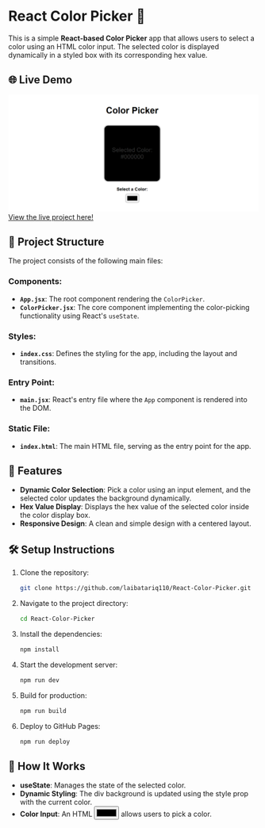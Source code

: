 # React Color Picker 🎨

This is a simple **React-based Color Picker** app that allows users to select a color using an HTML color input. The selected color is displayed dynamically in a styled box with its corresponding hex value.

## 🌐 Live Demo
![Color Picker Screenshot](my-react-app/src/assets/color-picker-screenshot.png.png)
[View the live project here!](https://laibatariq110.github.io/React-Color-Picker)

## 📂 Project Structure
The project consists of the following main files:

### Components:
- **`App.jsx`**: The root component rendering the `ColorPicker`.
- **`ColorPicker.jsx`**: The core component implementing the color-picking functionality using React's `useState`.

### Styles:
- **`index.css`**: Defines the styling for the app, including the layout and transitions.

### Entry Point:
- **`main.jsx`**: React's entry file where the `App` component is rendered into the DOM.

### Static File:
- **`index.html`**: The main HTML file, serving as the entry point for the app.

## 🚀 Features
- **Dynamic Color Selection**: Pick a color using an input element, and the selected color updates the background dynamically.
- **Hex Value Display**: Displays the hex value of the selected color inside the color display box.
- **Responsive Design**: A clean and simple design with a centered layout.

## 🛠️ Setup Instructions
1. Clone the repository:
   ```bash
   git clone https://github.com/laibatariq110/React-Color-Picker.git
   ```
2. Navigate to the project directory:
   ```bash
   cd React-Color-Picker
   ```
3. Install the dependencies:
   ```bash
   npm install
   ```
4. Start the development server:
   ```bash
   npm run dev
   ```
5. Build for production:
   ```bash
   npm run build
   ```
6. Deploy to GitHub Pages:
    ```bash
   npm run deploy
   ```
## 🧩 How It Works
- **useState**: Manages the state of the selected color.
- **Dynamic Styling**: The div background is updated using the style prop with the current color.
- **Color Input**: An HTML <input type="color"> allows users to pick a color.

